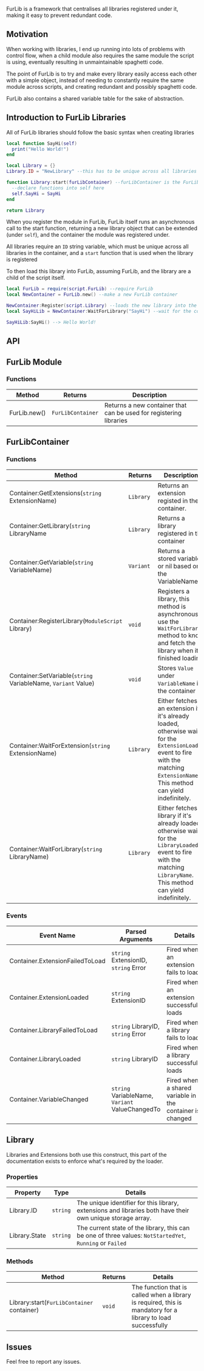 FurLib is a framework that centralises all libraries registered under it, making it easy to prevent redundant code.

## Motivation

When working with libraries, I end up running into lots of problems with control flow, when a child module also requires the same module the script is using, eventually resulting in unmaintainable spaghetti code.

The point of FurLib is to try and make every library easily access each other with a simple object, instead of needing to constantly require the same module across scripts, and creating redundant and possibly spaghetti code.

FurLib also contains a shared variable table for the sake of abstraction.

## Introduction to FurLib Libraries

All of FurLib libraries should follow the basic syntax when creating libraries
```lua
local function SayHi(self)
  print("Hello World!")
end

local Library = {}
Library.ID = "NewLibrary" --this has to be unique across all libraries

function Library:start(furLibContainer) --furLibContainer is the FurLib object created from the outside source code
  --declare functions into self here
  self.SayHi = SayHi
end

return Library
```

When you register the module in FurLib, FurLib itself runs an asynchronous call to the start function, returning a new library object that can be extended (under ``self``), and the container the module was registered under.

All libraries require an ``ID`` string variable, which must be unique across all libraries in the container, and a ``start`` function that is used when the library is registered

To then load this library into FurLib, assuming FurLib, and the library are a child of the script itself.

```lua
local FurLib = require(script.FurLib) --require FurLib
local NewContainer = FurLib.new() --make a new FurLib container

NewContainer:Register(script.Library) --loads the new library into the container
local SayHiLib = NewContainer:WaitForLibrary("SayHi") --wait for the container to load, since FurLib loads libraries asynchronously

SayHiLib:SayHi() --> Hello World!
```

## API

## FurLib Module

### Functions
|Method|Returns|Description|
|-|-|-|
|FurLib.new()|``FurLibContainer``|Returns a new container that can be used for registering libraries

## FurLibContainer

### Functions
|Method|Returns|Description|
|-|-|-|
|Container:GetExtensions(``string`` ExtensionName)|``Library``|Returns an extension registed in the container.|
|Container:GetLibrary(``string`` LibraryName|``Library``|Returns a library registered  in the container|
|Container:GetVariable(``string`` VariableName)|``Variant``|Returns a stored variable or nil based on the VariableName|
|Container:RegisterLibrary(``ModuleScript`` Library)|``void``|Registers a library, this method is asynchronous, use the ``WaitForLibrary`` method to know and fetch the library when it's finished loading|
|Container:SetVariable(``string`` VariableName, ``Variant`` Value)|``void``|Stores ``Value`` under ``VariableName`` in the container|
|Container:WaitForExtension(``string`` ExtensionName)|``Library``|Either fetches an extension if it's already loaded, otherwise waits for the ``ExtensionLoaded`` event to fire with the matching ``ExtensionName``. This method can yield indefinitely.
|Container:WaitForLibrary(``string`` LibraryName)|``Library``|Either fetches a library if it's already loaded, otherwise waits for the ``LibraryLoaded`` event to fire with the matching ``LibraryName``. This method can yield indefinitely.

### Events
|Event Name|Parsed Arguments|Details|
|-|-|-
|Container.ExtensionFailedToLoad|``string`` ExtensionID, ``string`` Error|Fired when an extension fails to load|
|Container.ExtensionLoaded|``string`` ExtensionID|Fired when an extension successfully loads|
|Container.LibraryFailedToLoad|``string`` LibraryID, ``string`` Error|Fired when a library fails to load|
|Container.LibraryLoaded|``string`` LibraryID|Fired when a library successfully loads|
|Container.VariableChanged|``string`` VariableName, ``Variant`` ValueChangedTo|Fired when a shared variable in the container is changed|

## Library
Libraries and Extensions both use this construct, this part of the documentation exists to enforce what's required by the loader.

### Properties
|Property|Type|Details|
|-|-|-|
|Library.ID|``string``|The unique identifier for this library, extensions and libraries both have their own unique storage array.
|Library.State|``string``|The current state of the library, this can be one of three values: ``NotStartedYet``, ``Running`` or ``Failed``|

### Methods
|Method|Returns|Details|
|-|-|-
|Library:start(``FurLibContainer`` container)|``void``|The function that is called when a library is required, this is mandatory for a library to load successfully|

## Issues
Feel free to report any issues.


